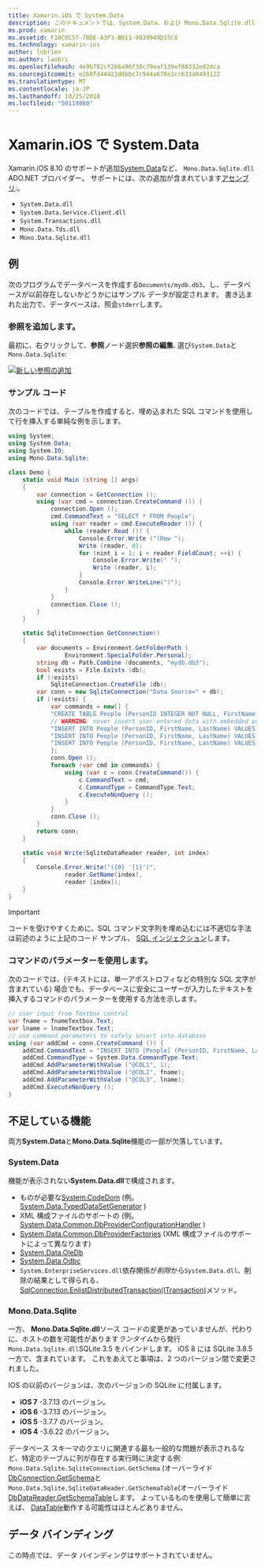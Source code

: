 ```yaml
---
title: Xamarin.iOS で System.Data
description: このドキュメントでは、System.Data、および Mono.Data.Sqlite.dll を使用して Xamarin.iOS アプリケーションでの SQLite のデータにアクセスする方法について説明します。
ms.prod: xamarin
ms.assetid: F10C0C57-7BDE-A3F3-B011-9839949D15C8
ms.technology: xamarin-ios
author: lobrien
ms.author: laobri
ms.openlocfilehash: 4e9b782cf266a96f30c79eaf139ef88332e02dca
ms.sourcegitcommit: e268fd44422d0bbc7c944a678e2cc633a0493122
ms.translationtype: MT
ms.contentlocale: ja-JP
ms.lasthandoff: 10/25/2018
ms.locfileid: "50119860"
---
```

# <a name="systemdata-in-xamarinios"></a>Xamarin.iOS で System.Data

Xamarin.iOS 8.10 のサポートが追加[System.Data](xref:System.Data)など、 `Mono.Data.Sqlite.dll` ADO.NET プロバイダー。 サポートには、次の追加が含まれています[アセンブリ](~/cross-platform/internals/available-assemblies.md):。

-  `System.Data.dll`
-  `System.Data.Service.Client.dll`
-  `System.Transactions.dll`
-  `Mono.Data.Tds.dll`
-  `Mono.Data.Sqlite.dll`

<a name="Example" />

## <a name="example"></a>例

次のプログラムでデータベースを作成する`Documents/mydb.db3`、し、データベースが以前存在しないかどうかにはサンプル データが設定されます。 書き込まれた出力で、データベースは、照会`stderr`します。

### <a name="add-references"></a>参照を追加します。

最初に、右クリックして、**参照**ノード選択**参照の編集.** 選び`System.Data`と`Mono.Data.Sqlite`:

[![](system.data-images/edit-references-sml.png "新しい参照の追加")](system.data-images/edit-references.png#lightbox)

### <a name="sample-code"></a>サンプル コード

次のコードでは、テーブルを作成すると、埋め込まれた SQL コマンドを使用して行を挿入する単純な例を示します。

```csharp
using System;
using System.Data;
using System.IO;
using Mono.Data.Sqlite;

class Demo {
    static void Main (string [] args)
    {
        var connection = GetConnection ();
        using (var cmd = connection.CreateCommand ()) {
            connection.Open ();
            cmd.CommandText = "SELECT * FROM People";
            using (var reader = cmd.ExecuteReader ()) {
                while (reader.Read ()) {
                    Console.Error.Write ("(Row ");
                    Write (reader, 0);
                    for (nint i = 1; i < reader.FieldCount; ++i) {
                        Console.Error.Write(" ");
                        Write (reader, i);
                    }
                    Console.Error.WriteLine(")");
                }
            }
            connection.Close ();
        }
    }

    static SqliteConnection GetConnection()
    {
        var documents = Environment.GetFolderPath (
                Environment.SpecialFolder.Personal);
        string db = Path.Combine (documents, "mydb.db3");
        bool exists = File.Exists (db);
        if (!exists)
            SqliteConnection.CreateFile (db);
        var conn = new SqliteConnection("Data Source=" + db);
        if (!exists) {
            var commands = new[] {
            "CREATE TABLE People (PersonID INTEGER NOT NULL, FirstName ntext, LastName ntext)",
            // WARNING: never insert user-entered data with embedded parameter values
            "INSERT INTO People (PersonID, FirstName, LastName) VALUES (1, 'First', 'Last')",
            "INSERT INTO People (PersonID, FirstName, LastName) VALUES (2, 'Dewey', 'Cheatem')",
            "INSERT INTO People (PersonID, FirstName, LastName) VALUES (3, 'And', 'How')",
            };
            conn.Open ();
            foreach (var cmd in commands) {
                using (var c = conn.CreateCommand()) {
                    c.CommandText = cmd;
                    c.CommandType = CommandType.Text;
                    c.ExecuteNonQuery ();
                }
            }
            conn.Close ();
        }
        return conn;
    }

    static void Write(SqliteDataReader reader, int index)
    {
        Console.Error.Write("({0} '{1}')",
                reader.GetName(index),
                reader [index]);
    }
}
```

> [!IMPORTANT]
> コードを受けやすくために、SQL コマンド文字列を埋め込むには不適切な手法は前述のように上記のコード サンプル、 [SQL インジェクション](http://en.wikipedia.org/wiki/SQL_injection)します。


### <a name="using-command-parameters"></a>コマンドのパラメーターを使用します。

次のコードでは、(テキストには、単一アポストロフィなどの特別な SQL 文字が含まれている) 場合でも、データベースに安全にユーザーが入力したテキストを挿入するコマンドのパラメーターを使用する方法を示します。

```csharp
// user input from Textbox control
var fname = fnameTextbox.Text;
var lname = lnameTextbox.Text;
// use command parameters to safely insert into database
using (var addCmd = conn.CreateCommand ()) {
    addCmd.CommandText = "INSERT INTO [People] (PersonID, FirstName, LastName) VALUES (@COL1, @COL2, @COL3)";
    addCmd.CommandType = System.Data.CommandType.Text;
    addCmd.AddParameterWithValue ("@COL1", 1);
    addCmd.AddParameterWithValue ("@COL2", fname);
    addCmd.AddParameterWithValue ("@COL3", lname);
    addCmd.ExecuteNonQuery ();
}
```

<a name="Missing_Functionality" />

## <a name="missing-functionality"></a>不足している機能

両方**System.Data**と**Mono.Data.Sqlite**機能の一部が欠落しています。

<a name="System.Data" />

### <a name="systemdata"></a>System.Data

機能が表示されない**System.Data.dll**で構成されます。

-  ものが必要な[System.CodeDom](xref:System.CodeDom) (例。 [System.Data.TypedDataSetGenerator](xref:System.Data.TypedDataSetGenerator) )
-  XML 構成ファイルのサポートの (例。 [System.Data.Common.DbProviderConfigurationHandler](xref:System.Data.Common.DbProviderConfigurationHandler) )
-   [System.Data.Common.DbProviderFactories](xref:System.Data.Common.DbProviderFactories) (XML 構成ファイルのサポートによって異なります)
-   [System.Data.OleDb](xref:System.Data.OleDb)
-   [System.Data.Odbc](xref:System.Data.Odbc)
-  `System.EnterpriseServices.dll`依存関係が*削除*から`System.Data.dll`、削除の結果として得られる、 [SqlConnection.EnlistDistributedTransaction(ITransaction)](xref:System.Data.SqlClient.SqlConnection.EnlistDistributedTransaction*)メソッド。


<a name="Mono.Data.Sqlite" />

### <a name="monodatasqlite"></a>Mono.Data.Sqlite

一方、 **Mono.Data.Sqlite.dll**ソース コードの変更があっていませんが、代わりに、ホストの数を可能性があります*ランタイム*から発行`Mono.Data.Sqlite.dll`SQLite 3.5 をバインドします。 iOS 8 には SQLite 3.8.5 一方で、含まれています。 これをあえてと事項は、2 つのバージョン間で変更されました。

IOS の以前のバージョンは、次のバージョンの SQLite に付属します。

- **iOS 7** -3.7.13 のバージョン。
- **iOS 6** -3.7.13 のバージョン。
- **iOS 5** -3.7.7 のバージョン。
- **iOS 4** -3.6.22 のバージョン。

データベース スキーマのクエリに関連する最も一般的な問題が表示されるなど、特定のテーブルに列が存在する実行時に決定する例: `Mono.Data.Sqlite.SqliteConnection.GetSchema` (オーバーライド[DbConnection.GetSchema](xref:System.Data.Common.DbConnection.GetSchema)と`Mono.Data.Sqlite.SqliteDataReader.GetSchemaTable`(オーバーライド[DbDataReader.GetSchemaTable](xref:System.Data.Common.DbDataReader.GetSchemaTable)します。 よっているものを使用して簡単に言えば、 [DataTable](xref:System.Data.DataTable)動作する可能性はほとんどありません。

<a name="Data_Binding" />

## <a name="data-binding"></a>データ バインディング

この時点では、データ バインディングはサポートされていません。

